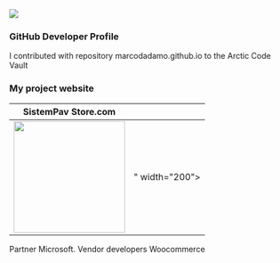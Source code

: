 <img src="https://marcodadamoeu.files.wordpress.com/2020/04/cropped-icona-marco-dadamo-1.png">

### GitHub Developer Profile
I contributed with repository marcodadamo.github.io to the Arctic Code Vault

### My project website
| SistemPav Store.com                                                                                                                                    | |
|--------------------------------------------------------------------------------------------------------------------------------------------------------|------------------|
|<img src="https://i2.wp.com/sistempavstore.com/wp-content/uploads/2020/06/cropped-SistemPav-Store-logo-social-fondo-scuro.png?w=1009&ssl=1" width="200"> | " width="200"> |

Partner Microsoft. 
Vendor developers Woocommerce 
